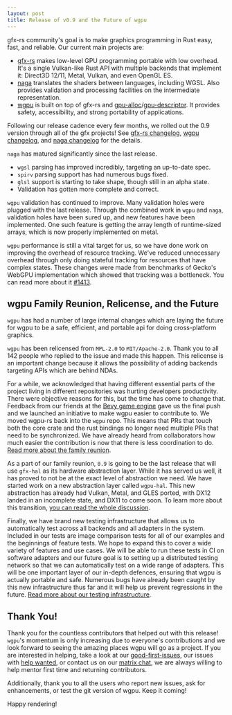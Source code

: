 ```yaml
---
layout: post
title: Release of v0.9 and the Future of wgpu
---
```


gfx-rs community's goal is to make graphics programming in Rust easy, fast, and reliable. Our current main projects are:

  - [gfx-rs](https://github.com/gfx-rs/gfx) makes low-level GPU programming portable with low overhead. It's a single Vulkan-like Rust API with multiple backends that implement it: Direct3D 12/11, Metal, Vulkan, and even OpenGL ES.
  - [naga](https://github.com/gfx-rs/naga) translates the shaders between languages, including WGSL. Also provides validation and processing facilities on the intermediate representation.
  - [wgpu](https://github.com/gfx-rs/wgpu) is built on top of gfx-rs and [gpu-alloc](https://github.com/zakarumych/gpu-alloc)/[gpu-descriptor](https://github.com/zakarumych/gpu-descriptor). It provides safety, accessibility, and strong portability of applications.

Following our release cadence every few months, we rolled out the 0.9 version through all of the gfx projects!
See [gfx-rs changelog](https://github.com/gfx-rs/gfx/blob/master/CHANGELOG.md#hal-090-18-06-2021), [wgpu changelog](https://github.com/gfx-rs/wgpu/blob/master/CHANGELOG.md#v09-2021-06-18), and [naga changelog](https://github.com/gfx-rs/naga/blob/master/CHANGELOG.md#v05-2021-06-18) for the details.

`naga` has matured significantly since the last release.
 - `wgsl` parsing has improved incredibly, targeting an up-to-date spec.
 - `spirv` parsing support has had numerous bugs fixed.
 - `glsl` support is starting to take shape, though still in an alpha state.
 - Validation has gotten more complete and correct.

`wgpu` validation has continued to improve. Many validation holes were plugged with the last release. Through the combined work in `wgpu` and `naga`, validation holes have been sured up, and new features have been implemented. One such feature is getting the array length of runtime-sized arrays, which is now properly implemented on metal.

`wgpu` performance is still a vital target for us, so we have done work on improving the overhead of resource tracking. We've reduced unnecessary overhead through only doing stateful tracking for resources that have complex states. These changes were made from benchmarks of Gecko's WebGPU implementation which showed that tracking was a bottleneck. You can read more about it [#1413](https://github.com/gfx-rs/wgpu/issues/1413).

## wgpu Family Reunion, Relicense, and the Future

`wgpu` has had a number of large internal changes which are laying the future for wgpu to be a safe, efficient, and portable api for doing cross-platform graphics.

`wgpu` has been relicensed from `MPL-2.0` to `MIT/Apache-2.0`. Thank you to all 142 people who replied to the issue and made this happen. This relicense is an important change because it allows the possibility of adding backends targeting APIs which are behind NDAs.

For a while, we acknowledged that having different essential parts of the project living in different repositories was hurting developers productivity. There were objective reasons for this, but the time has come to change that. Feedback from our friends at the [Bevy game engine](https://bevyengine.org/) gave us the final push and we launched an initiative to make wgpu easier to contribute to. We moved wgpu-rs back into the `wgpu` repo. This means that PRs that touch both the core crate and the rust bindings no longer need multiple PRs that need to be synchronized. We have already heard from collaborators how much easier the contribution is now that there is less coordination to do. [Read more about the family reunion](https://github.com/gfx-rs/wgpu/milestone/9?closed=1).

As a part of our family reunion, `0.9` is going to be the last release that will use `gfx-hal` as its hardware abstraction layer. While it has served us well, it has proved to not be at the exact level of abstraction we need. We have started work on a new abstraction layer called `wgpu-hal`. This new abstraction has already had Vulkan, Metal, and GLES ported, with DX12 landed in an incomplete state, and DX11 to come soon. To learn more about this transition, [you can read the whole discussion](https://github.com/gfx-rs/gfx/discussions/3768).

Finally, we have brand new testing infrastructure that allows us to automatically test across all backends and all adapters in the system. Included in our tests are image comparison tests for all of our examples and the beginnings of feature tests. We hope to expand this to cover a wide variety of features and use cases. We will be able to run these tests in CI on software adapters and our future goal is to setting up a distributed testing network so that we can automatically test on a wide range of adapters. This will be one important layer of our in-depth defences, ensuring that wgpu is actually portable and safe. Numerous bugs have already been caught by this new infrastructure thus far and it will help us prevent regressions in the future. [Read more about our testing infrastructure](https://github.com/gfx-rs/wgpu/discussions/1611).

## Thank You!

Thank you for the countless contributors that helped out with this release! `wgpu`'s momentum is only increasing due to everyone's contributions and we look forward to seeing the amazing places wgpu will go as a project. If you are interested in helping, take a look at our [good-first-issues](https://github.com/gfx-rs/wgpu/issues?q=is%3Aissue+is%3Aopen+sort%3Aupdated-desc+label%3A%22good+first+issue%22), our issues with [help wanted](https://github.com/gfx-rs/wgpu/issues?q=is%3Aissue+is%3Aopen+sort%3Aupdated-desc+label%3A%22help+wanted%22), or contact us on our [matrix chat](https://matrix.to/#/#wgpu:matrix.org), we are always willing to help mentor first time and returning contributors.

Additionally, thank you to all the users who report new issues, ask for enhancements, or test the git version of wgpu. Keep it coming!

Happy rendering!
